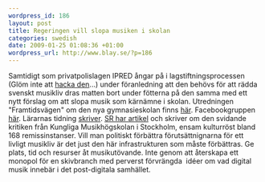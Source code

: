 ```yaml
--- 
wordpress_id: 186 
layout: post
title: Regeringen vill slopa musiken i skolan 
categories: swedish 
date: 2009-01-25 01:08:36 +01:00 
wordpress_url: http://www.blay.se/?p=186 
---
```


Samtidigt som privatpolislagen IPRED ångar på i lagstiftningsprocessen (Glöm inte att [hacka den](http://christopherkullenberg.se/?p=461)...) under föranledning att den behövs för att rädda svenskt musikliv dras matten bort under fötterna på den samma med ett nytt förslag om att slopa musik som kärnämne i skolan. Utredningen "Framtidsvägen" om den nya gymnasieskolan finns [här](http://regeringen.se/sb/d/108/a/101587). Facebookgruppen [här](http://www.facebook.com/group.php?gid=42190719118). Lärarnas tidning [skriver](http://www.lararnastidning.se/LT_Output_2005.asp?isDebate=true&CategoryID=3618&ArticleID=403776&ArticleStateID=2). [SR har artikel](http://www.sr.se/sida/Arkiv.aspx?programId=1012&artikel=2323798&date=2008-09-01%20) och skriver om den svidande kritiken från Kungliga Musikhögskolan i Stockholm, ensam kulturröst bland 168 remissinstanser. Vill man politiskt förbättra förutsättnignarna för ett livligt musikliv är det just den här infrastrukturen som måste förbättras. Ge plats, tid och resurser åt musikutövande. Inte genom att återskapa ett monopol för en skivbranch med perverst förvrängda  idéer om vad digital musik innebär i det post-digitala samhället. 